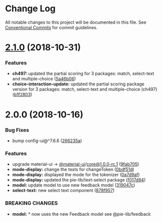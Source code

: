 # Change Log

All notable changes to this project will be documented in this file.
See [Conventional Commits](https://conventionalcommits.org) for commit guidelines.

<a name="2.1.0"></a>
# [2.1.0](https://github.com/pie-framework/pie-elements/compare/@pie-element/select-text-configure@2.0.0...@pie-element/select-text-configure@2.1.0) (2018-10-31)


### Features

* **ch497:** updated the partial scoring for 3 packages: match, select-text and multiple-choice ([5a46b06](https://github.com/pie-framework/pie-elements/commit/5a46b06))
* **choice-interaction-update:** updated the partial scoring package version for 3 packages: match, select-text and multiple-choice (ch497) ([b1f2803](https://github.com/pie-framework/pie-elements/commit/b1f2803))





<a name="2.0.0"></a>
# 2.0.0 (2018-10-16)


### Bug Fixes

* bump config-ui@^7.6.6 ([266235a](https://github.com/pie-framework/pie-elements/commit/266235a))


### Features

* upgrade material-ui -> [@material-ui](https://github.com/material-ui)/core@1.0.0-rc.1 ([9fab705](https://github.com/pie-framework/pie-elements/commit/9fab705))
* **mode-display:** change the tests for changeToken ([0bdf51d](https://github.com/pie-framework/pie-elements/commit/0bdf51d))
* **mode-display:** displayed the mode for the tokenizer ([0a7d9af](https://github.com/pie-framework/pie-elements/commit/0a7d9af))
* **mode-display:** updated the pie-lib/text-select package ([f017d84](https://github.com/pie-framework/pie-elements/commit/f017d84))
* **model:** update model to use new feedback model ([319047c](https://github.com/pie-framework/pie-elements/commit/319047c))
* **select-text:** new select text component ([878f957](https://github.com/pie-framework/pie-elements/commit/878f957))


### BREAKING CHANGES

* **model:** * now uses the new Feedback model see @pie-lib/feedback
